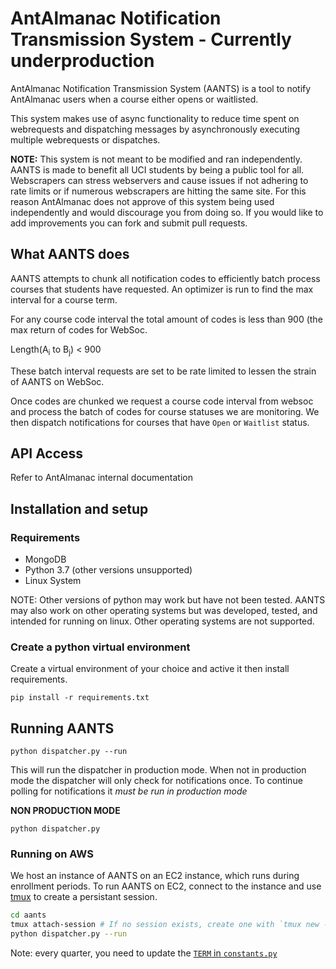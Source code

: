 # AntAlmanac Notification Transmission System - Currently underproduction

AntAlmanac Notification Transmission System (AANTS) is a tool to notify AntAlmanac users when a course either opens or waitlisted.

This system makes use of async functionality to reduce time spent on webrequests and dispatching messages by asynchronously executing multiple webrequests or dispatches.

**NOTE:** This system is not meant to be modified and ran independently. AANTS is made to benefit all UCI students by being a public tool for all. Webscrapers can stress webservers and cause issues if not adhering to rate limits or if numerous webscrapers are hitting the same site. For this reason AntAlmanac does not approve of this system being used independently and would discourage you from doing so. If you would like to add improvements you can fork and submit pull requests.

## What AANTS does

AANTS attempts to chunk all notification codes to efficiently batch process courses that students have requested. An optimizer is run to find the max interval for a course term.

For any course code interval the total amount of codes is less than 900 (the max return of codes for WebSoc.

Length(A<sub>i</sub> to B<sub>j</sub>) < 900

These batch interval requests are set to be rate limited to lessen the strain of AANTS on WebSoc.

Once codes are chunked we request a course code interval from websoc and process the batch of codes for course statuses we are monitoring. We then dispatch notifications for courses that have `Open` or `Waitlist` status.

## API Access

Refer to AntAlmanac internal documentation

## Installation and setup

### Requirements

* MongoDB
* Python 3.7 (other versions unsupported)
* Linux System

NOTE: Other versions of python may work but have not been tested. AANTS may also work on other operating systems but was developed, tested, and intended for running on linux. Other operating systems are not supported.

### Create a python virtual environment

Create a virtual environment of your choice and active it then install requirements.

`pip install -r requirements.txt`

## Running AANTS

`python dispatcher.py --run`

This will run the dispatcher in production mode. When not in production mode the dispatcher will only check for notifications once. To continue polling for notifications it *must be run in production mode*

**NON PRODUCTION MODE**

`python dispatcher.py`

### Running on AWS
We host an instance of AANTS on an EC2 instance, which runs during enrollment periods.
To run AANTS on EC2, connect to the instance and use [tmux](https://linuxize.com/post/getting-started-with-tmux/) to create a persistant session.

```bash
cd aants
tmux attach-session # If no session exists, create one with `tmux new -s AANTS`
python dispatcher.py --run
```

Note: every quarter, you need to update the [`TERM` in `constants.py`](https://github.com/icssc-projects/AANTS/blob/5293711fe7017bd782a0c746652d916122959f31/constants.py#L13)
